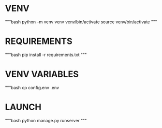 # VENV
"""bash
python -m venv venv
venv/bin/activate
source venv/bin/activate
"""
# REQUIREMENTS
"""bash
pip install -r requirements.txt
"""

# VENV VARIABLES
"""bash
cp config.env .env

# LAUNCH
"""bash
python manage.py runserver
"""